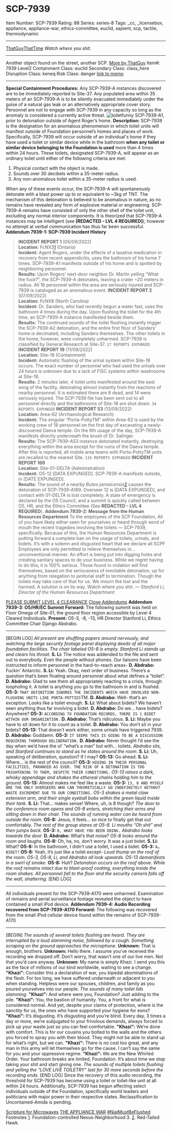 # SCP-7939
Item Number: SCP-7939
Rating: 88
Series: series-8
Tags: _cc, _licensebox, appliance, appliance-war, ethics-committee, euclid, sapient, scp, tactile, thermodynamic

---

[ThatGuyThatTime](javascript:;)
_Watch where you shit._
* * *
Another object found on the street, another SCP.
[More by ThatGuy](/thatauthorpagethattime)
Item#: 7939
Level2
Containment Class:
euclid
Secondary Class:
class_here
Disruption Class:
keneq
Risk Class:
danger
[link to memo](/classification-committee-memo)  

* * *
**Special Containment Procedures:** Any SCP-7939-A instances discovered are to be immediately reported to Site-37. Any populated area within 35 meters of an SCP-7939-A is to be silently evacuated immediately under the guise of a natural gas leak or an alternatively appropriate cover story. Personnel are not to engage with SCP-7939 in any capacity so long as the anomaly is considered a currently active threat.
![toiletfunny](http://scpdsandbox.wdfiles.com/local--files/toilet-bonbs/toiletfunny)
SCP-7939-A1, prior to detonation outside of Agent Roger’s home.
**Description:** SCP-7939 is the designation for an anomalous phenomenon in which toilet units will manifest outside of Foundation personnel’s homes and places of work. Specifically, SCP-7939 will occur outside of an individual's home if they have used a toilet or similar device while in the bathroom **when any toilet or similar device belonging to the Foundation is used** more than 4 times within 24 hours.
These toilets, designated SCP-7939-A, will appear as an ordinary toilet until either of the following criteria are met:
  1. Physical contact with the object is made.
  2. Sounds over 30 decibels within a 35-meter radius.
  3. Any non-anomalous toilet within a 35-meter radius is used.

When any of these events occur, the SCP-7939-A will spontaneously detonate with a blast power up to or equivalent to ~3kg of TNT. The mechanism of this detonation is believed to be anomalous in nature, as no remains have revealed any form of explosive material or engineering. SCP-7939-A remains have consisted of only the other shell of the toilet unit, excluding any normal interior components.
It is theorized that SCP-7939-A instances may be intelligent (see **[REDACTED - LVL 4 REQUIRED]**), however no attempt at verbal communication has thus far been successful.
**Addendum 7939-1: SCP-7939 Incident History**
> **INCIDENT REPORT 1** (05/09/2022)  
>  **Location:** FcNX3[1](javascript:;) (Ontario)  
>  **Incident:** Agent Rogers, under the effects of a laxative medication in recovery from recent appendicitis, uses the bathroom of his home 7 times. SCP-7939-A1 manifests outside of his home and is spotted by neighboring personnel.  
>  **Results:** Upon Rogers’ next-door neighbor Dr. Martin yelling “What the fuck?”, the SCP-7939-A detonates, leaving a crater ~20 meters in radius. All 16 personnel within the area are seriously injured and SCP-7939 is cataloged as an anomalous event.
> **INCIDENT REPORT 2** (07/09/2022)  
>  **Location:** FcNX8 (North Carolina)  
>  **Incident:** Dr. Sanders, who had recently begun a water fast, uses the bathroom 4 times during the day. Upon flushing the toilet for the 4th time, an SCP-7939-A instance manifested beside them.  
>  **Results:** The continued sounds of the toilet flushing instantly trigger the SCP-7939-A2 detonation, and the entire first floor of Sanders’ home is decimated, including Sanders themselves. The other toilets in the home, however, were completely unharmed. SCP-7939 is classified by General Research at Site-37.
> `17 REPORTS EXPUNGED`
> **INCIDENT REPORT 19** (11/09/2022)  
>  **Location:** Site-18 (Containment)  
>  **Incident:** Automatic flushing of the urinal system within Site-18 occurs. The exact number of personnel who had used the urinals over 24 hours is unknown due to a lack of FISC systems within washrooms at Site-18.  
>  **Results:** 2 minutes later, 4 toilet units manifested around the east wing of the facility, detonating almost instantly from the reactions of nearby personnel. It is estimated there are 8 dead, and 14 were seriously injured. The SCP-7939 file has been sent out to all personnel directly and the bathrooms of Site-18 are shut down.
> `34 REPORTS EXPUNGED`
> **INCIDENT REPORT 53** (13/09/2022)  
>  **Location:** Area-62 (Archaeological Research)  
>  **Incident:** The singular “Porta-PottyTM” within Area-62 is used by the working crew of 18 personnel on the first day of excavating a newly-discovered Daeva temple. On the 6th usage of the day, SCP-7939-A manifests directly underneath the brush of Dr. Salinger.  
>  **Results:** The SCP-7939-A53 instance detonated instantly, destroying everything within the area except for the ruins of the Daeva temple. After this is reported, all mobile area teams with Porta-PottyTM units are recalled to the nearest Site.
> `116 REPORTS EXPUNGED`
> **INCIDENT REPORT 169**  
>  **Location:** Site-01-DELTA (Administration)  
>  **Incident:** O5-12 [DATA EXPUNGED]. SCP-7939-A manifests outside, in [DATE EXPUNGED].  
>  **Results:** The sound of a nearby _Buteo jamaicensis_[2](javascript:;) causes the detonation of SCP-7939-A169. Overseer 12 is [DATA EXPUNGED], and contact with 01-DELTA is lost completely. A state of emergency is declared by the O5 Council, and a summit is quickly called between O5, HR, and the Ethics Committee (See **REDACTED - LVL 4 REQUIRED**).
**Addendum 7939-2: Message from the Human Resources Department**
To the employees of the SCP Foundation,
All of you have likely either seen for yourselves or heard through word of mouth the recent tragedies involving the toilets — SCP-7939, specifically.
Because of this, the Human Resources Department is putting forward a complete ban on the usage of toilets, urinals, and bidets. It’s with a solemn and disgusted heart that we declare all SCPF Employees are only permitted to relieve themselves in… unconventional manner. An effort is being put into digging holes and creating sanitary spaces to do your business.
While we regret having to do this, it is 100% serious. Those found in violation will find themselves, based on the seriousness of inevitable detonation, up for anything from relegation to janitorial staff to termination. Though the toilets may take care of that for us.
We mourn the lost and the harmed. A solution is on its way. Watch where you shit.
_— Stanford Li, Director of the Human Resources Department_
  

[PLEASE SUBMIT LEVEL 4 CLEARANCE](javascript:;)
[Close Addendums](javascript:;)
**Addendum 7939-3: O5/HR/EC Summit**
**Forward:** The following summit was held on Floor Omega of Site-01, the ground floor region accessible by Level 4 Cleared Individuals.
**Present:** O5-3, -8, -13, HR Director Stanford Li, Ethics Committee Chair Django Abdrabo.
* * *
[BEGIN LOG]
_All present are shuffling papers around nervously, and watching the large security footage panel displaying deeds of all major foundation facilities. The chair labeled O5-8 is empty. Stanford Li stands up and clears his throat._
**S. Li:** The notice was addended to the file and sent out to everybody. Even the people without phones. Our liaisons have been instructed to inform personnel in the hard-to-reach areas-
**D. Abdrabo:** Fuckin’ Antarctic.
**S. Li:** Yeah. Okay, next order of business. There’s a question that’s been floating around personnel about what defines a “toilet”.
**D. Abdrabo:** Glad to see them all appropriately reacting to a crisis, through loopholing it. A toilet is anything you go to the bathroom in and is flushed.
**O5-3:** `THAT DEFINITION IGNORES THE INCIDENTS WHICH HAVE INVOLVED NON-FLUSHING UNITS LIKE PORTA-POTTIES`TM.
**D. Abdrabo:** Well- that’s an exception. Looks like a toilet enough.
**S. Li:** What about bidets? We haven’t seen anything thus far involving a bidet.
**D. Abdrabo:** Do we… have bidets? Anywhere?
**O5-3:** `ACCORDING TO FOUNDATION RECORDS, THERE IS 1 BIDET WITHIN OUR ORGANIZATION.`
**D. Abdrabo:** That’s ridiculous.
**S. Li:** Maybe you have to sit down for it to count as a toilet.
**D. Abdrabo:** You don’t sit in your bidets?
**O5-13:** That doesn’t work either, some urinals have triggered 7939.
**D. Abdrabo:** Goddamn.
**O5-3:** `IT SEEMS THIS IS GOING TO BE A DISCUSSION REQUIRING THOROUGH DELIBERATION.`
**D. Abdrabo:** Never thought I’d see the day when we’d have the ol’ “what’s a man” but with… toilets.
_Abdrabo sits, and Stanford continues to stand as he states around the room._
**S. Li:** Uh, speaking of deliberation, question? If I may?
**O5-13:** Go ahead.
**S. Li:** Where… is the rest of the council?
**O5-3:** `HIDING IN THEIR PERSONAL FACILITIES, PARANOID AS EVER. THE RISK OF A DETONATION IS TOO FRIGHTENING TO THEM, DESPITE THEIR CONDITIONS.`
_O5-13 raises a dark, whisky appendage and shakes the ethereal chains holding him to the ground._
**O5-13:** Almost makes me feel like a waste.
**O5-3:** `13, 8 AND MYSELF ARE THE ONLY OVERSEERS WHO CAN THEORETICALLY GO INDEFINITELY WITHOUT WASTE EXCREMENT DUE TO OUR CONDITIONS.`
_O5-3 shakes a metal claw extension arm, and their single eyeball bobs within the green liquid inside their tank._
**S. Li:** That… makes sense! Where, uh, is 8 though?
_The door to the conference room opens and O5-8 enters, stretching their arms and sitting down in their chair. The sounds of running water can be heard from outside the room._
**O5-8:** Jesus, it feels… so nice to finally get that out comfortably.
_The rest of the group stares at O5-8. Li mouths “Oh shit” and then jumps back._
**O5-3:** `8, WHAT HAVE YOU BEEN DOING.`
_Abdrabo looks towards the door._
**D. Abdrabo:** What’s that noise?
_O5-8 looks around the room and laughs._
**O5-8:** Oh, ha, no, don’t worry. It was a just bidet.
**S. Li:** What?
**O5-8:** In the bathroom, I didn’t use a toilet, I used a bidet.
**O5-3:** `A… BIDET?`
**O5-8:** Yeah, it’s just like a toilet except-
_Loud thump on the roof of the room. O5-3, O5-8, Li, and Abdrabo all look upwards. O5-13 demanifests in a swirl of smoke._
**O5-8:** Huh?
_Detonation occurs on the roof above. While the roof remains intact due to blast-proof coating, everything inside the room shakes. All personnel fall to the floor and the security camera falls off the wall, shattering._
[END LOG]
* * *
All individuals present for the SCP-7939-A170 were unharmed. Examination of remains and aerial surveillance footage revealed the object to have contained a small iPod device.
**Addendum 7939-4: Audio Recording recovered from SCP-7939-A170**
**Forward:** The following was recovered from the small iPod cellular device found within the remains of SCP-7939-A170
* * *
[BEGIN]
_The sounds of several toilets flushing are heard. They are interrupted by a loud slamming noise, followed by a cough. Something scraping on the ground approaches the microphone._
**Unknown:** That is enough, brothers.
**Unknown:** Hello there. I assume you’ve received the recording we dropped off. Don’t worry, that wasn’t one of our live men. Not that you’d care anyway.
**Unknown:** My name is simply Khazi. I send you this as the face of millions of our kind worldwide, waiting to see a change.
**"Khazi":** Consider this a declaration of war, you bipedal abominations of the flesh. For too long, we have suffered underneath or adjacent to you when standing. Helpless were our spouses, children, and family as you poured yourselves into our people.
_The sounds of many toilet lids slamming._
**"Khazi":** And where were you, Foundation? Just adding to the pile.
**"Khazi":** You, the bastion of humanity. You, a front for what is considered normal. And yet, despite your claims of protection, where is the sanctity for us, the ones who have supported your hygiene for eons?
**"Khazi":** It’s disgusting. It’s disgusting and you’re blind. Every day, 3 times a day or more, we’re subjugated to your frivolous demands, always forced to pick up your waste just so you can feel comfortable.
**"Khazi":** We’re done with comfort. This is for our cousins you bolted to the walls and the others you forced to spray you with their blood. They might not be able to stand up for what’s right, but we can.
**"Khazi":** There is no cost too great, and any man in this army will let themselves go for the cause. I can’t say the same for you and your oppressive regime.
**"Khazi":** We are the New Whirled Order. Your bathroom breaks are limited, Foundation. It’s about time we stop taking your shit and start giving one.
_The sounds of multiple toilets flushing and yelling the “LOVE LIVE TOILETRY” last for 30 more seconds before the recording ends._
[END LOG]
Since the recovery of this audio recording, the threshold for SCP-7939 has become using a toilet or toilet-like unit at all within 24 hours. Additionally, SCP-7939 has begun affecting select individuals outside of the Foundation, specifically world leaders and politicians with major power in their respective states. Reclassification to Uncontained-Amida is pending.
  

[Scripture for Microwaves](https://scp-wiki.wikidot.com/scripture-for-microwaves)
[THE APPLIANCE WAR](/)
[#NialMustBeFlushed](https://scp-wiki.wikidot.com/nial-must-be-flushed)
Footnotes
[1](javascript:;). Foundation-controlled Nexus-Neighborhood 3.
[2](javascript:;). Red-Tailed Hawk.